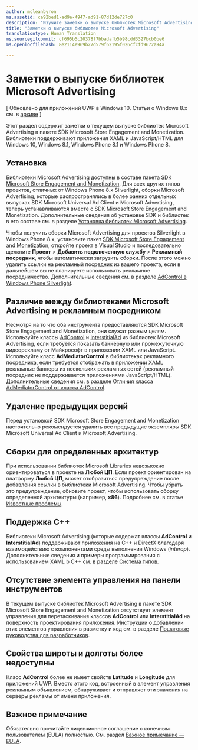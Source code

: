 ```yaml
---
author: mcleanbyron
ms.assetid: ca92bed1-ad9e-4947-ad91-87d12de727c0
description: "Изучите заметки о выпуске библиотек Microsoft Advertising в пакете SDK Microsoft Store Engagement and Monetization."
title: "Заметки о выпуске библиотек Microsoft Advertising"
translationtype: Human Translation
ms.sourcegitcommit: cf695b5c20378f7bbadafb5b98cdd3327bcb0be6
ms.openlocfilehash: 8e2114e969b27d579f62195f026cfcfd9672a94a

---
```


# Заметки о выпуске библиотек Microsoft Advertising


\[ Обновлено для приложений UWP в Windows 10. Статьи о Windows 8.x см. в [архиве](http://go.microsoft.com/fwlink/p/?linkid=619132) \]

Этот раздел содержит заметки о текущем выпуске библиотек Microsoft Advertising в пакете SDK Microsoft Store Engagement and Monetization. Библиотеки поддерживают приложения XAML и JavaScript/HTML для Windows 10, Windows 8.1, Windows Phone 8.1 и Windows Phone 8.

## Установка


Библиотеки Microsoft Advertising доступны в составе пакета [SDK Microsoft Store Engagement and Monetization](http://aka.ms/store-em-sdk). Для всех других типов проектов, отличных от Windows Phone 8.x Silverlight, сборки Microsoft Advertising, которые распространялись в более ранних отдельных выпусках SDK Microsoft Universal Ad Client и Microsoft Advertising, теперь устанавливаются вместе с SDK Microsoft Store Engagement and Monetization. Дополнительные сведения об установке SDK и библиотек в его составе см. в разделе [Установка библиотек Microsoft Advertising](install-the-microsoft-advertising-libraries.md).

Чтобы получить сборки Microsoft Advertising для проектов Silverlight в Windows Phone 8.x, установите пакет [SDK Microsoft Store Engagement and Monetization](http://aka.ms/store-em-sdk), откройте проект в Visual Studio и последовательно щелкните **Проект** > **Добавить подключенную службу** > **Рекламный посредник**, чтобы автоматически загрузить сборки. После этого можно удалить ссылки на рекламный посредник из вашего проекта, если в дальнейшем вы не планируете использовать рекламное посредничество. Дополнительные сведения см. в разделе [AdControl в Windows Phone Silverlight](adcontrol-in-windows-phone-silverlight.md).

## Различие между библиотеками Microsoft Advertising и рекламным посредником

Несмотря на то что оба инструмента предоставляются SDK Microsoft Store Engagement and Monetization, они служат разным целям. Используйте классы [AdControl](https://msdn.microsoft.com/library/windows/apps/microsoft.advertising.winrt.ui.adcontrol.aspx) и [InterstitialAd](https://msdn.microsoft.com/library/windows/apps/microsoft.advertising.winrt.ui.interstitialad.aspx) из библиотек Microsoft Advertising, если требуется показать баннерную или промежуточную видеорекламу от Майкрософт в приложении XAML или JavaScript. Используйте класс **AdMediatorControl** в библиотеках рекламного посредника, если требуется отображать в приложении XAML рекламные баннеры из нескольких рекламных сетей (рекламный посредник не поддерживается приложениями JavaScript/HTML). Дополнительные сведения см. в разделе [Отличия класса AdMediatorControl от класса AdControl](what-is-the-difference-admediatorcontrol-or-adcontrol.md).

## Удаление предыдущих версий

Перед установкой SDK Microsoft Store Engagement and Monetization настоятельно рекомендуется удалить все предыдущие экземпляры SDK Microsoft Universal Ad Client и Microsoft Advertising.

## Сборки для определенных архитектур

При использовании библиотек Microsoft Libraries невозможно ориентироваться в проекте на **Любой ЦП**. Если проект ориентирован на платформу **Любой ЦП**, может отобразиться предупреждение после добавления ссылки в библиотеки Microsoft Advertising. Чтобы убрать это предупреждение, обновите проект, чтобы использовать сборку определенной архитектуры (например, **x86**). Подробнее см. в статье [Известные проблемы](known-issues-for-the-advertising-libraries.md).

## Поддержка C++

Библиотеки Microsoft Advertising (которые содержат классы **AdControl** и **InterstitialAd**) поддерживают приложения на C++ и DirectX благодаря взаимодействию с компонентами среды выполнения Windows (*interop*). Дополнительные сведения и примеры программирования с использованием XAML b C++ см. в разделе [Система типов](https://msdn.microsoft.com/library/windows/apps/xaml/hh755822.aspx).

## Отсутствие элемента управления на панели инструментов

В текущем выпуске библиотек Microsoft Advertising в пакете SDK Microsoft Store Engagement and Monetization отсутствует элемент управления для перетаскивания классов **AdControl** или **InterstitialAd** на поверхность проектирования приложения. Инструкции о добавлении этих элементов управления в разметку и код см. в разделе [Пошаговые руководства для разработчиков](developer-walkthroughs.md).

## Свойства широты и долготы более недоступны

Класс **AdControl** более не имеет свойств **Latitude** и **Longitude** для приложений UWP. Вместо этого код, встроенный в элемент управления рекламным объявлением, обнаруживает и отправляет эти значения на серверы рекламы от имени приложения.

## Важное примечание

Обязательно прочитайте лицензионное соглашение с конечным пользователем (EULA) полностью. См. раздел [Важное примечание — EULA](important-notice-eula.md).

 

 



<!--HONumber=Jun16_HO4-->


